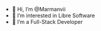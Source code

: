 - 👋 Hi, I’m @Marmanvii
- 👀 I’m interested in Libre Software
- 🌱 I’m a Full-Stack Developer

<!---
Marmanvii/Marmanvii is a ✨ special ✨ repository because its `README.md` (this file) appears on your GitHub profile.
You can click the Preview link to take a look at your changes.
--->
